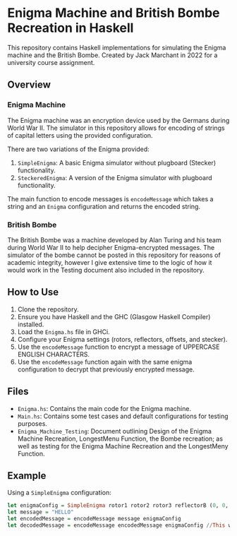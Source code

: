 # Enigma Machine and British Bombe Recreation in Haskell

This repository contains Haskell implementations for simulating the Enigma machine and the British Bombe. Created by Jack Marchant in 2022 for a university course assignment.

## Overview

### Enigma Machine

The Enigma machine was an encryption device used by the Germans during World War II. The simulator in this repository allows for encoding of strings of capital letters using the provided configuration.

There are two variations of the Enigma provided:

1. `SimpleEnigma`: A basic Enigma simulator without plugboard (Stecker) functionality.
2. `SteckeredEnigma`: A version of the Enigma simulator with plugboard functionality.

The main function to encode messages is `encodeMessage` which takes a string and an `Enigma` configuration and returns the encoded string.

### British Bombe

The British Bombe was a machine developed by Alan Turing and his team during World War II to help decipher Enigma-encrypted messages. The simulator of the bombe cannot be posted in this repository for reasons of academic integrity, however I give extensive time to the logic of how it would work in the Testing document also included in the repository.

## How to Use

1. Clone the repository.
2. Ensure you have Haskell and the GHC (Glasgow Haskell Compiler) installed.
3. Load the `Enigma.hs` file in GHCi.
4. Configure your Enigma settings (rotors, reflectors, offsets, and stecker).
5. Use the `encodeMessage` function to encrypt a message of UPPERCASE ENGLISH CHARACTERS.
6. Use the `encodeMessage` function again with the same enigma configuration to decrypt that previously encrypted message.

## Files

- `Enigma.hs`: Contains the main code for the Enigma machine.
- `Main.hs`: Contains some test cases and default configurations for testing purposes.
- `Enigma_Machine_Testing`: Document outlining Design of the Enigma Machine Recreation, LongestMenu Function, the Bombe recreation; as well as testing for the Enigma Machine Recreation and the LongestMeny Function.
## Example

Using a `SimpleEnigma` configuration:

```haskell
let enigmaConfig = SimpleEnigma rotor1 rotor2 rotor3 reflectorB (0, 0, 0)
let message = "HELLO"
let encodedMessage = encodeMessage message enigmaConfig
let decodedMessage = encodeMessage encodedMessage enigmaConfig //This will give original message again
